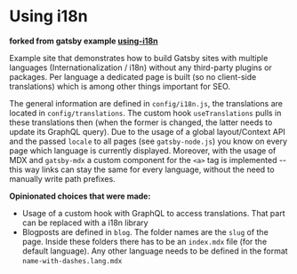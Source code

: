 # Using i18n

**forked from gatsby example [using-i18n](https://github.com/gatsbyjs/gatsby/tree/master/examples/using-i18n)**

Example site that demonstrates how to build Gatsby sites with multiple languages (Internationalization / i18n) without any third-party plugins or packages. Per language a dedicated page is built (so no client-side translations) which is among other things important for SEO.

The general information are defined in `config/i18n.js`, the translations are located in `config/translations`. The custom hook `useTranslations` pulls in these translations then (when the former is changed, the latter needs to update its GraphQL query). Due to the usage of a global layout/Context API and the passed `locale` to all pages (see `gatsby-node.js`) you know on every page which language is currently displayed. Moreover, with the usage of MDX and `gatsby-mdx` a custom component for the `<a>` tag is implemented -- this way links can stay the same for every language, without the need to manually write path prefixes.

**Opinionated choices that were made:**

- Usage of a custom hook with GraphQL to access translations. That part can be replaced with a i18n library
- Blogposts are defined in `blog`. The folder names are the `slug` of the page. Inside these folders there has to be an `index.mdx` file (for the default language). Any other language needs to be defined in the format `name-with-dashes.lang.mdx`
